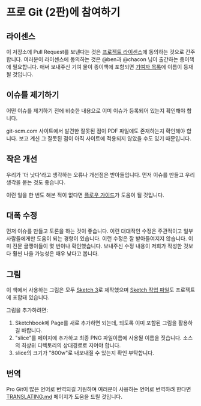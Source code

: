 # 프로 Git (2판)에 참여하기

## 라이센스

이 저장소에 Pull Request를 보낸다는 것은 [프로젝트 라이센스](LICENSE.asc)에 동의하는 것으로 간주합니다.
여러분이 라이센스에 동의하는 것은 @ben과 @chacon 님이 출간하는 종이책에 필요합니다.
애써 보내주신 기여 물이 종이책에 포함되면 [기여자 목록](book/contributors.asc)에 이름이 등재될 것입니다.

## 이슈를 제기하기

어떤 이슈를 제기하기 전에 비슷한 내용으로 이미 이슈가 등록되어 있는지 확인해야 합니다.

git-scm.com 사이트에서 발견한 잘못된 점이 PDF 파일에도 존재하는지 확인해야 합니다.
보고 계신 그 잘못된 점이 아직 사이트에 적용되지 않았을 수도 있기 때문입니다.

## 작은 개선

우리가 '더 낫다'라고 생각하는 오류나 개선점은 받아들입니다.
먼저 이슈를 만들고 우리 생각을 묻는 것도 좋습니다.

이런 일을 한 번도 해본 적이 없다면 [플로우 가이드](https://guides.github.com/introduction/flow/)가 도움이 될 것입니다.

## 대폭 수정

먼저 이슈를 만들고 토론을 하는 것이 좋습니다.
이런 대대적인 수정은 주관적이고 일부 사람들에게만 도움이 되는 경향이 있습니다. 이런 수정은 잘 받아들여지지 않습니다.
이미 전문 글쟁이들이 몇 번이나 확인했습니다. 보내주신 수정 내용이 저희가 작성한 것보다 훨씬 나을 가능성은 매우 낮다고 봅니다.

## 그림

이 책에서 사용하는 그림은 모두 [Sketch 3](http://bohemiancoding.com/sketch/)로 제작했으며 [Sketch 작업 파일](diagram-source/progit.sketch)도 프로젝트에 포함돼 있습니다.

그림을 추가하려면:

1. Sketchbook에 Page를 새로 추가하면 되는데, 되도록 이미 포함된 그림을 활용하길 바랍니다.
1. "slice"를 페이지에 추가하고 최종 PNG 파일이름에 사용될 이름을 짓습니다. 소스의 최상위 디렉토리의 상대경로로 지어야 합니다.
1. slice의 크기가 "800w"로 내보내질 수 있는지 확인 부탁합니다.


## 번역

Pro Git이 많은 언어로 번역되길 기원하며 여러분이 사용하는 언어로 번역하려 한다면 [TRANSLATING.md](TRANSLATING.md) 페이지가 도움을 드릴 것입니다.